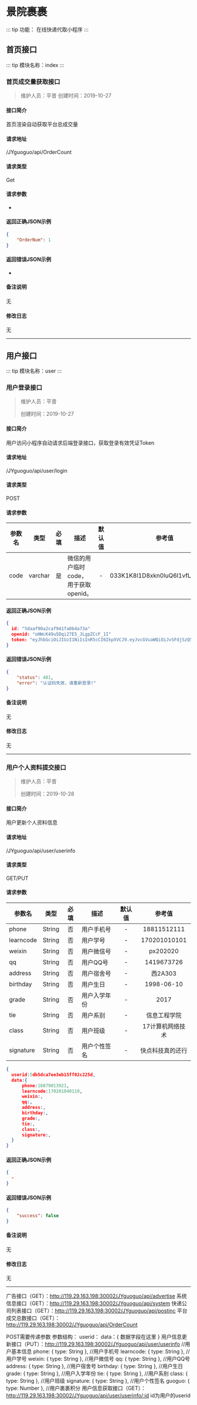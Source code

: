 # 景院裹裹

::: tip
功能：
在线快递代取小程序
:::

## 首页接口

::: tip
模块名称：index
:::

### 首页成交量获取接口

> 维护人员：平昔
> 创建时间：2019-10-27

#### 接口简介

首页渲染自动获取平台总成交量

#### 请求地址

/JYguoguo/api/OrderCount

#### 请求类型

Get

#### 请求参数

-

#### 返回正确JSON示例

```json
{
    "OrderNum": 1
}
```

#### 返回错误JSON示例

-

#### 备注说明

无
#### 修改日志

无

---


## 用户接口

::: tip
模块名称：user
:::

### 用户登录接口

> 维护人员：平昔
>
> 创建时间：2019-10-27

#### 接口简介

用户访问小程序自动请求后端登录接口，获取登录有效凭证Token

#### 请求地址

/JYguoguo/api/user/login

#### 请求类型

POST

#### 请求参数

|参数名	|类型	|必填	|描述	|默认值	|参考值|
| ------------- |:-------------:|:-------------:| ------------- |:-------------:|:-------------:|
| code | varchar | 是 | 微信的用户临时code，用于获取openid。 | - | 033K1K8l1D8xkn0luQ6l1vfL8l1K1K83 |

#### 返回正确JSON示例

```json
{
  id: "5daaf90a2caf941fa0b4a73a"
  openid: "oHWcK49u5Dqi27E5_JLgpZCcF_1I"
  token: "eyJhbGciOiJIUzI1NiIsInR5cCI6IkpXVCJ9.eyJvcGVuaWQiOiJvSFdjSzQ5dTVEcWkyN0U1X0pMZ3BaQ2NGXzFJIiwiaWF0IjoxNTcyMTk1MzY2LCJleHAiOjE1NzIyMDI1NjZ9.U2lQ6-Jfd03BAzUbmNGdq3LimdIulwA6Gayu-hudr4A"
}
```
#### 返回错误JSON示例

```json
{
	"status": 401,
	"error": "认证码失效，请重新登录!"
}
```

#### 备注说明

无
#### 修改日志

无



---









### 用户个人资料提交接口

> 维护人员：平昔
>
> 创建时间：2019-10-28

#### 接口简介

用户更新个人资料信息

#### 请求地址

/JYguoguo/api/user/userinfo

#### 请求类型

GET/PUT

#### 请求参数

|参数名	|类型	|必填	|描述	|默认值	|参考值|
| ------------- |:-------------:|:-------------:| ------------- |:-------------:|:-------------:|
| phone | String | 否 | 用户手机号 | - | 18811512111 |
| learncode | String | 否 | 用户学号 | - | 170201010101 |
| weixin | String | 否 | 用户微信号 | - | px202020 |
| qq | String | 否 | 用户QQ号 | - | 1419673726 |
| address | String | 否 | 用户宿舍号 | - | 西2A303 |
| birthday | String | 否 | 用户生日 | - | 1998-06-10 |
| grade | String | 否 | 用户入学年份 | - | 2017 |
| tie | String | 否 | 用户系别 | - | 信息工程学院 |
| class | String | 否 | 用户班级 | - | 17计算机网络技术 |
| signature | String | 否 | 用户个性签名 | - | 快点科技真的还行 |

```json
{
  userid:5db5dca7ee3eb15ff02c225d,
  data:{
	  phone:18879013921,
	  learncode:170201040119,
	  weixin:,
	  qq:,
	  address:,
	  birthday:,
	  grade:,
	  tie:,
	  class:,
	  signature:,
  }
}
```

#### 返回正确JSON示例

```json
{
  -
}
```
#### 返回错误JSON示例

```json
{
	"success": false
}
```

#### 备注说明

无
#### 修改日志

无



---




广告接口（GET）：http://119.29.163.198:30002/JYguoguo/api/advertise
系统信息接口（GET）：http://119.29.163.198:30002/JYguoguo/api/system
快递公司列表接口（GET）：http://119.29.163.198:30002/JYguoguo/api/postinc
平台成交总数接口（GET）：http://119.29.163.198:30002/JYguoguo/api/OrderCount

POST需要传递参数
参数结构：
userid：
data：{
	数据字段在这里
}
用户信息更新接口（PUT）：http://119.29.163.198:30002/JYguoguo/api/user/userinfo
//用户基本信息
        phone: { type: String },        //用户手机号
        learncode: { type: String },    //用户学号
        weixin: { type: String },       //用户微信号
        qq: { type: String },           //用户QQ号
        address: { type: String },      //用户宿舍号
        birthday: { type: String },     //用户生日
        grade: { type: String },        //用户入学年份
        tie: { type: String },          //用户系别
        class: { type: String },        //用户班级
        signature: { type: String },    //用户个性签名
        guoguo: { type: Number },        //用户裹裹积分
用户信息获取接口（GET）：http://119.29.163.198:30002/JYguoguo/api/user/userinfo/:id
id为用户的userid
